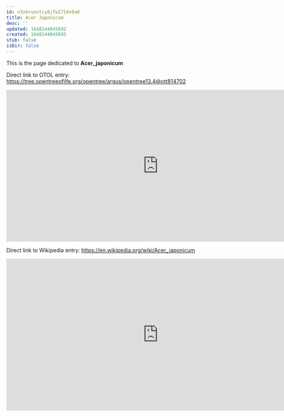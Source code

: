```yaml
---
id: n3zmruxxtcy8jfw1714x9a6
title: Acer Japonicum
desc: ''
updated: 1648144045692
created: 1648144045692
stub: false
isDir: false
---
```

This is the page dedicated to **Acer_japonicum**


Direct link to OTOL entry: https://tree.opentreeoflife.org/opentree/argus/opentree13.4@ott814702



<html>
    <body>
    <iframe src="https://tree.opentreeoflife.org/opentree/argus/opentree13.4@ott814702"
    width="800" height="400" frameborder="0" allowfullscreen> </iframe>
    </body>
</html>
    


Direct link to Wikipedia entry: https://en.wikipedia.org/wiki/Acer_japonicum



<html>
    <body>
    <iframe src="https://en.wikipedia.org/wiki/Acer_japonicum"
    width="800" height="400" frameborder="0" allowfullscreen> </iframe>
    </body>
</html>
    
